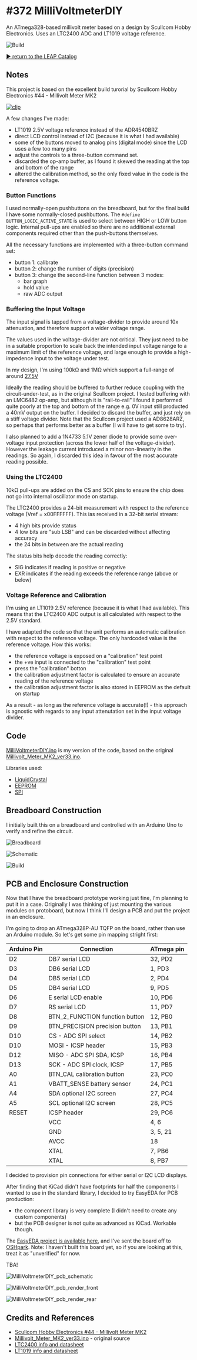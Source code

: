 # #372 MilliVoltmeterDIY

An ATmega328-based millivolt meter based on a design by Scullcom Hobby Electronics. Uses an LTC2400 ADC and LT1019 voltage reference.

![Build](./assets/MilliVoltmeterDIY_build.jpg?raw=true)

[:arrow_forward: return to the LEAP Catalog](http://leap.tardate.com)

## Notes

This project is based on the excellent build turorial by Scullcom Hobby Electronics #44 - Millivolt Meter MK2

[![clip](http://img.youtube.com/vi/CiTPUmqE3Yg/0.jpg)](https://www.youtube.com/watch?v=CiTPUmqE3Yg)

A few changes I've made:

* LT1019 2.5V voltage reference instead of the ADR4540BRZ
* direct LCD control instead of I2C (because it is what I had available)
* some of the buttons moved to analog pins (digital mode) since the LCD uses a few too many pins
* adjust the controls to a three-button command set.
* discarded the op-amp buffer, as I found it skewed the reading at the top and bottom of the range
* altered the calibration method, so the only fixed value in the code is the reference voltage.


### Button Functions

I used normally-open pushbuttons on the breadboard, but for the final build I have some normally-closed pushbuttons.
The `#define BUTTON_LOGIC_ACTIVE_STATE` is used to select between HIGH or LOW button logic.
Internal pull-ups are enabled so there are no additional external components required other than the push-buttons themselves.

All the necessary functions are implemented with a three-button command set:

* button 1: calibrate
* button 2: change the number of digits (precision)
* button 3: change the second-line function between 3 modes:
    - bar graph
    - hold value
    - raw ADC output


### Buffering the Input Voltage

The input signal is tapped from a voltage-divider to provide around 10x attenuation, and therefore support a wider voltage range.

The values used in the voltage-divider are not critical. They just need to be in a suitable proportion to
scale back the intended input voltage range to a maximum limit of the reference voltage,
and large enough to provide a high-impedence input to the voltage under test.

In my design, I'm using 100kΩ and 1MΩ which support a full-range of around [27.5V](https://www.wolframalpha.com/input/?i=(100k%CE%A9+%2B+1000k%CE%A9)%2F100k%CE%A9*2.5V)

Ideally the reading should be buffered to further reduce coupling with the circuit-under-test, as in the original Scullcom project.
I tested buffering with an LMC6482 op-amp, but although it is "rail-to-rail" I found it performed quite poorly at the top and bottom of the range
e.g. 0V input still producted a 40mV output on the buffer. I decided to discard the buffer, and just rely on a stiff voltage divider.
Note that the Scullcom project used a AD8628ARZ, so perhaps that performs better as a buffer (I will have to get some to try).

I also planned to add a 1N4733 5.1V zener diode to provide some over-voltage input protection (across the lower half of the voltage-divider).
However the leakage current introduced a minor non-linearity in the readings. So again, I discarded this idea in favour of the most accurate reading possible.

### Using the LTC2400

10kΩ pull-ups are added on the CS and SCK pins to ensure the chip does not go into internal oscillator mode on startup.

The LTC2400 provides a 24-bit measurement with respect to the reference voltage (Vref = x00FFFFFF).
This ias received in a 32-bit serial stream:

* 4 high bits provide status
* 4 low bits are "sub LSB" and can be discarded without affecting accuracy
* the 24 bits in between are the actual reading

The status bits help decode the reading correctly:
* SIG indicates if reading is positive or negative
* EXR indicates if the reading exceeds the reference range (above or below)


### Voltage Reference and Calibration

I'm using an LT1019 2.5V reference (because it is what I had available).
This means that the LTC2400 ADC output is all calculated with respect to the 2.5V standard.

I have adapted the code so that the unit performs an automatic calibration with respect to the reference voltage.
The only hardcoded value is the reference voltage. How this works:

* the reference voltage is exposed on a "calibration" test point
* the +ve input is connected to the "calibration" test point
* press the "calibration" botton
* the calibration adjustment factor is calculated to ensure an accurate reading of the reference voltage
* the calibration adjustment factor is also stored in EEPROM as the default on startup

As a result - as long as the reference voltage is accurate(!) - this approach is agnostic with regards to any
input attenutation set in the input voltage divider.


## Code

[MilliVoltmeterDIY.ino](./MilliVoltmeterDIY.ino) is my version of the code, based on the original
[Millivolt_Meter_MK2_ver33.ino](http://www.scullcom.com/Millivolt_Meter_MK2_ver33.ino).

Libraries used:

* [LiquidCrystal](https://www.arduino.cc/en/Reference/LiquidCrystal)
* [EEPROM](https://www.arduino.cc/en/Reference/EEPROM)
* [SPI](https://www.arduino.cc/en/Reference/SPI)


## Breadboard Construction

I initially built this on a breadboard and controlled with an Arduino Uno to verify and refine the circuit.

![Breadboard](./assets/MilliVoltmeterDIY_bb.jpg?raw=true)

![Schematic](./assets/MilliVoltmeterDIY_schematic.jpg?raw=true)

![Build](./assets/MilliVoltmeterDIY_build.jpg?raw=true)

## PCB and Enclosure Construction

Now that I have the breadboard prototype working just fine, I'm planning to put it in a case.
Originally I was thinking of just mounting the various modules on protoboard, but now I think I'll design a
PCB and put the project in an enclosure.

I'm going to drop an ATmega328P-AU TQFP on the board, rather than use an Arduino module. So let's get some pin mapping stright first:

| Arduino Pin | Connection                     | ATmega pin |
|-------------|--------------------------------|------------|
| D2          | DB7 serial LCD                 | 32, PD2    |
| D3          | DB6 serial LCD                 | 1, PD3     |
| D4          | DB5 serial LCD                 | 2, PD4     |
| D5          | DB4 serial LCD                 | 9, PD5     |
| D6          | E serial LCD enable            | 10, PD6    |
| D7          | RS serial LCD                  | 11, PD7    |
| D8          | BTN_2_FUNCTION function button | 12, PB0    |
| D9          | BTN_PRECISION precision button | 13, PB1    |
| D10         | CS - ADC SPI select            | 14, PB2    |
| D10         | MOSI - ICSP header             | 15, PB3    |
| D12         | MISO - ADC SPI SDA, ICSP       | 16, PB4    |
| D13         | SCK - ADC SPI clock, ICSP      | 17, PB5    |
| A0          | BTN_CAL calibration button     | 23, PC0    |
| A1          | VBATT_SENSE battery sensor     | 24, PC1    |
| A4          | SDA optional I2C screen        | 27, PC4    |
| A5          | SCL optional I2C screen        | 28, PC5    |
| RESET       | ICSP header                    | 29, PC6    |
|             | VCC                            | 4, 6       |
|             | GND                            | 3, 5, 21   |
|             | AVCC                           | 18         |
|             | XTAL                           | 7, PB6     |
|             | XTAL                           | 8, PB7     |

I decided to provision pin connections for either serial or I2C LCD displays.

After finding that KiCad didn't have footprints for half the components I wanted to use in the standard library,
I decided to try EasyEDA for PCB production:

* the component library is very complete (I didn't need to create any custom components)
* but the PCB designer is not quite as advanced as KiCad. Workable though.

The [EasyEDA project is available here](https://easyeda.com/tardate/MilliVoltmeterDIY-8553e43370c2483c926e832323425b5b),
and I've sent the board off to [OSHpark](https://oshpark.com/).
Note: I haven't built this board yet, so if you are looking at this, treat it as "unverified" for now.

TBA!

![MilliVoltmeterDIY_pcb_schematic](./assets/MilliVoltmeterDIY_pcb_schematic.png?raw=true)

![MilliVoltmeterDIY_pcb_render_front](./assets/MilliVoltmeterDIY_pcb_render_front.png?raw=true)

![MilliVoltmeterDIY_pcb_render_rear](./assets/MilliVoltmeterDIY_pcb_render_rear.png?raw=true)


## Credits and References
* [Scullcom Hobby Electronics #44 - Millivolt Meter MK2](https://www.youtube.com/watch?v=CiTPUmqE3Yg)
* [Millivolt_Meter_MK2_ver33.ino](http://www.scullcom.com/Millivolt_Meter_MK2_ver33.ino) - original source
* [LTC2400 info and datasheet](http://www.linear.com/product/LTC2400)
* [LT1019 info and datasheet](http://www.linear.com/product/LT1019)
